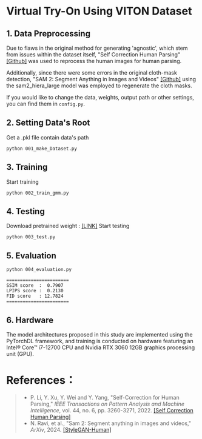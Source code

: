 # Virtual Try-On Using VITON Dataset

## 1. Data Preprocessing
Due to flaws in the original method for generating 'agnostic', which stem from issues within the dataset itself, "Self Correction Human Parsing" [[Github]](https://github.com/GoGoDuck912/Self-Correction-Human-Parsing) was used to reprocess the human images for human parsing.  

Additionally, since there were some errors in the original cloth-mask detection, "SAM 2: Segment Anything in Images and Videos" [[Github]](https://github.com/facebookresearch/segment-anything-2) using the sam2_hiera_large model was employed to regenerate the cloth masks.

If you would like to change the data, weights, output path or other settings,   
you can find them in ```config.py```.

## 2. Setting Data's Root 
Get a .pkl file contain data's path 
```
python 001_make_Dataset.py
```  

## 3. Training
Start training 
```
python 002_train_gmm.py
```

## 4. Testing 
Download pretrained weight : [[LINK]](https://drive.google.com/file/d/1RDFMggrEvwJ5xSO8UmyDEqfojSvUy2S1/view?usp=sharing)
Start testing
```
python 003_test.py
```

## 5. Evaluation
```
python 004_evaluation.py
```

```
=======================
SSIM score  :  0.7907
LPIPS score :  0.2130
FID score   : 12.7824
=======================
```  

## 6. Hardware
The model architectures proposed in this study are implemented using the PyTorchDL framework, and training is conducted on hardware featuring an Intel® Core™ i7-12700 CPU and Nvidia RTX 3060 12GB graphics processing unit (GPU).

# References： 
> * P. Li, Y. Xu, Y. Wei and Y. Yang, "Self-Correction for Human Parsing," _IEEE Transactions on Pattern Analysis and Machine Intelligence_, vol. 44, no. 6, pp. 3260-3271, 2022.
>[[Self Correction Human Parsing]](https://github.com/GoGoDuck912/Self-Correction-Human-Parsing)  
> * N. Ravi, et al., "Sam 2: Segment anything in images and videos," _ArXiv_, 2024.
>[[StyleGAN-Human]](https://github.com/facebookresearch/segment-anything-2)
